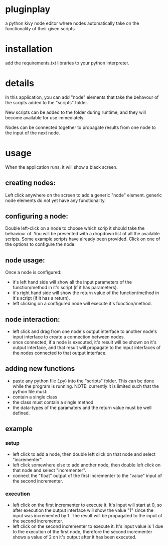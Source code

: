 # pluginplay
a python kivy node editor where nodes automatically take on the functionality of their given scripts

# installation
add the requirements.txt libraries to your python interpreter.

# details
In this application, you can add "node" elements that take the behavour of the scripts added to the "scripts" folder.

New scripts can be added to the folder during runtime, and they will become available for use immediately.

Nodes can be connected together to propagate results from one node to the input of the next node.

# usage
When the application runs, it will show a black screen.
## creating nodes:
Left click anywhere on the screen to add a generic "node" element.
generic node elements do not yet have any functionality.
## configuring a node:
Double left-click on a node to choose which scrip it should take the behaviour of. 
You will be presented with a dropdown list of all the available scripts.
Some example scripts have already been provided.
Click on one of the options to configure the node.
## node usage:
Once a node is configured:
- it's left hand side will show all the input parameters of the function/method in it's script (if it has parameters).
- it's right hand side will show the return value of the function/method in it's script (if it has a return).
- left clicking on a configured node will execute it's function/method.
## node interaction:
- left click and drag from one node's output interface to another node's input interface to create a connection between nodes.
- once connected, if a node is executed, it's result will be shown on it's output interface, and that result will propagate to the input interfaces of the nodes connected to that output interface.
## adding new functions
- paste any python file (.py) into the "scripts" folder. This can be done while the program is running.
NOTE: currently it is limited such that the python file must:
- contain a single class
- the class must contain a single method
- the data-types of the paramaters and the return value must be well defined.

## example
### setup
- left click to add a node, then double left click on that node and select "incrementer".
- left click somewhere else to add another node, then double left click on that node and select "incrementer".
- connect the "float" output of the first incrementer to the "value" input of the second incrementer.
### execution
- left click on the first incrementer to execute it. 
It's input will start at 0, so after execution the output interface will show the value "1" since the input was incremented by 1.
The result will be propagated to the input of the second incrementer.
- left click on the second incrementer to execute it.
It's input value is 1 due to the execution of the first node, therefore the second incrementer shows a value of 2 on it's output after it has been executed.

